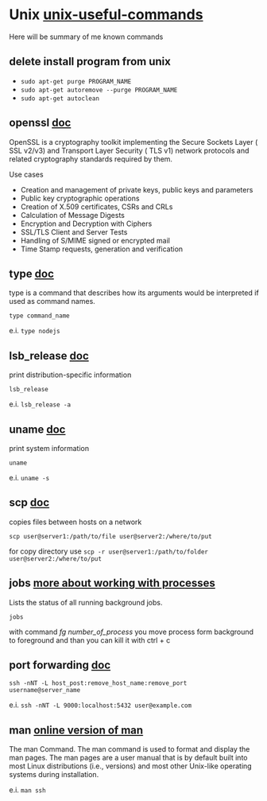 #  Unix [unix-useful-commands](https://www.tutorialspoint.com/unix/unix-useful-commands.htm)

Here will be summary of me known commands

## delete install program from unix

* `sudo apt-get purge PROGRAM_NAME`
* `sudo apt-get autoremove --purge PROGRAM_NAME`
* `sudo apt-get autoclean`

## openssl [doc](https://linux.die.net/man/1/openssl)

OpenSSL is a cryptography toolkit implementing the Secure Sockets Layer ( SSL v2/v3) and Transport Layer Security ( TLS v1) network protocols and related cryptography standards required by them.

Use cases 

*  Creation and management of private keys, public keys and parameters
*  Public key cryptographic operations
*  Creation of X.509 certificates, CSRs and CRLs
* Calculation of Message Digests
*  Encryption and Decryption with Ciphers
*  SSL/TLS Client and Server Tests
*  Handling of S/MIME signed or encrypted mail
*  Time Stamp requests, generation and verification

## type [doc](http://linuxcommand.org/lc3_man_pages/typeh.html)
type is a command that describes how its arguments would be interpreted if used as command names.
 
`type command_name`

e.i. `type nodejs`

## lsb_release [doc](https://linux.die.net/man/1/lsb_release)
print distribution-specific information

`lsb_release`

e.i. `lsb_release -a`

## uname [doc](https://linux.die.net/man/1/uname)
print system information

`uname`

e.i. `uname -s`

## scp [doc](https://linux.die.net/man/1/scp)
copies files between hosts on a network

`scp user@server1:/path/to/file user@server2:/where/to/put`

for copy directory use `scp -r user@server1:/path/to/folder user@server2:/where/to/put`

## jobs [more about working with processes](https://kb.iu.edu/d/afnw)
Lists the status of all running background jobs.

`jobs`

with command *fg number_of_process* you move process form background to foreground and than you can kill it with ctrl + c

## port forwarding [doc](https://linux.die.net/man/1/ssh)

`ssh -nNT -L host_post:remove_host_name:remove_port username@server_name`

e.i. `ssh -nNT -L 9000:localhost:5432 user@example.com`

## man [online version of man](https://linux.die.net/man/)
The man Command. The man command is used to format and display the man pages. The man pages are a user manual that is by default built into most Linux distributions (i.e., versions) and most other Unix-like operating systems during installation.

e.i. `man ssh`
